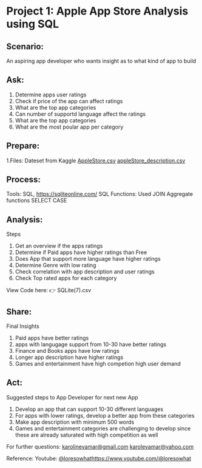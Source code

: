 # ******Project 1: Apple App Store Analysis using SQL******

## Scenario:

 An aspiring app developer who wants insight as to what kind of app to build

## Ask:

1. Determine apps user ratings
2. Check if price of the app can affect ratings
3. What are the top app categories
4. Can number of supportd language affect the ratings
5. What are the top app categories
6. What are the most poular app per category

## Prepare:

1.Files: Dateset from Kaggle
[AppleStore.csv](https://github.com/karolyamar21/SQL-data-Analytics/files/14450809/AppleStore.csv)
[appleStore_description.csv](https://github.com/karolyamar21/SQL-data-Analytics/files/14450810/appleStore_description.csv)


## Process: 

Tools: SQL, https://sqliteonline.com/
SQL Functions: 
Used JOIN
Aggregate functions
SELECT CASE


## Analysis:

Steps

1. Get an overview if the apps ratings
2. Determine if Paid apps have higher ratings than Free
3. Does App that support more language have higher ratings
4. Determine Genre with low rating
5. Check correlation with app description and user ratings
6. Check Top rated apps for each category

View Code here: 👉 SQLite(7).csv

## Share:

Final Insights

1. Paid apps have better ratings
2. apps with langugage support from 10-30 have better ratings
3. Finance and Books apps have low ratings
4. Longer app description have higher ratings
5. Games and entertainment have high competion high user demand


## Act:

Suggested steps to App Developer for next new App

1. Develop an app that can support 10-30 different languages
2. For apps with lower ratings, develop a better app from these categories
3. Make app description with minimum 500 words
4. Games and entertainment categories are challenging to develop since these are already saturated with high competition as well

For further questions:
karolineyamar@gmail.com
karoleyamar@yahoo.com

Reference:
Youtube: [@loresowhat](https://www.youtube.com/@loresowhat)https://www.youtube.com/@loresowhat
